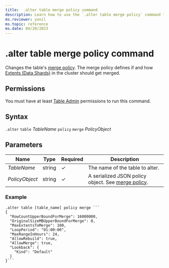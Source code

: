 ```yaml
---
title:  .alter table merge policy command
description: Learn how to use the `.alter table merge policy` command to change the table's merge policy.
ms.reviewer: yonil
ms.topic: reference
ms.date: 04/20/2023
---
```

# .alter table merge policy command

Changes the table's [merge policy](mergepolicy.md). The merge policy defines if and how [Extents (Data Shards)](../management/extents-overview.md) in the cluster should get merged.

## Permissions

You must have at least [Table Admin](access-control/role-based-access-control.md) permissions to run this command.

## Syntax

`.alter` `table` *TableName* `policy` `merge` *PolicyObject*

## Parameters

| Name | Type | Required | Description |
|--|--|--|--|
| *TableName* | string | &check; | The name of the table to alter. |
| *PolicyObject* | string | &check; | A serialized JSON policy object. See [merge policy](mergepolicy.md). |

### Example

~~~kusto
.alter table [table_name] policy merge ```
{
  "RowCountUpperBoundForMerge": 16000000,
  "OriginalSizeMBUpperBoundForMerge": 0,
  "MaxExtentsToMerge": 100,
  "LoopPeriod": "01:00:00",
  "MaxRangeInHours": 24,
  "AllowRebuild": true,
  "AllowMerge": true,
  "Lookback": {
    "Kind": "Default"
  }
}```
~~~
